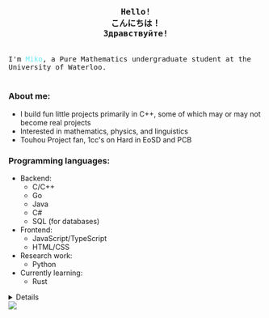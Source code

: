 <h3 align = "center"><samp>Hello!<br>こんにちは！<br>Здравствуйте!</samp></h3>
<p align = "left"><br>
    <samp>
        I'm <span style = "color:#65ebf6">Miko</span>, a Pure Mathematics undergraduate student at the University of Waterloo.<br><br>
    </samp>
</p>

### About me:
* I build fun little projects primarily in C++, some of which may or may not become real projects
* Interested in mathematics, physics, and linguistics
* Touhou Project fan, 1cc's on Hard in EoSD and PCB

### Programming languages:
* Backend: 
    * C/C++ 
    * Go
    * Java
    * C#
    * SQL (for databases)
* Frontend: 
    * JavaScript/TypeScript
    * HTML/CSS
* Research work: 
    * Python
* Currently learning:
    * Rust

<details align = "left">
    <summary>Details</summary><br>
    <p align = "center">
        <img src = "https://github-readme-stats.vercel.app/api?username=imaginarymiko&include_all_commits=true&show_icons=true&theme=tokyonight"><br>
    </p>
</details>
<a href = "https://github.com/imaginarymiko/mikomikotaishi" target="_blank"><img src = "https://img.shields.io/github/last-commit/imaginarymiko/mikomikotaishi?label=profile%20updated&style=flat&color=green">